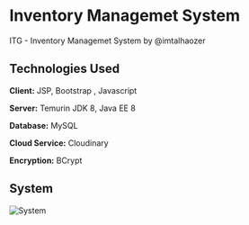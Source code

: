 
# Inventory Managemet System

ITG - Inventory Managemet System by @imtalhaozer



## Technologies Used

**Client:** JSP, Bootstrap , Javascript

**Server:** Temurin JDK 8, Java EE 8

**Database:** MySQL

**Cloud Service:** Cloudinary

**Encryption:** BCrypt


  
## System

![System](https://i.imgur.com/ho2YbUc.png)

  